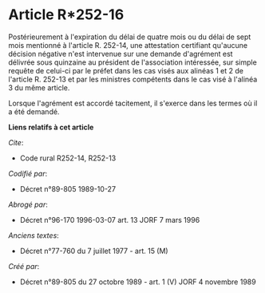 # Article R*252-16

Postérieurement à l'expiration du délai de quatre mois ou du délai de sept mois mentionné à l'article R. 252-14, une
attestation certifiant qu'aucune décision négative n'est intervenue sur une demande d'agrément est délivrée sous quinzaine au
président de l'association intéressée, sur simple requête de celui-ci par le préfet dans les cas visés aux alinéas 1 et 2 de
l'article R. 252-13 et par les ministres compétents dans le cas visé à l'alinéa 3 du même article.

Lorsque l'agrément est accordé tacitement, il s'exerce dans les termes où il a été demandé.

**Liens relatifs à cet article**

_Cite_:

  - Code rural R252-14, R252-13

_Codifié par_:

  - Décret n°89-805 1989-10-27

_Abrogé par_:

  - Décret n°96-170 1996-03-07 art. 13 JORF 7 mars 1996

_Anciens textes_:

  - Décret n°77-760 du 7 juillet 1977 - art. 15 (M)

_Créé par_:

  - Décret n°89-805 du 27 octobre 1989 - art. 1 (V) JORF 4 novembre 1989
